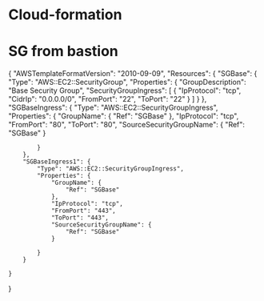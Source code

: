# Cloud-formation
# SG from bastion
{
    "AWSTemplateFormatVersion": "2010-09-09",
    "Resources": {
        "SGBase": {
            "Type": "AWS::EC2::SecurityGroup",
            "Properties": {
                "GroupDescription": "Base Security Group",
                "SecurityGroupIngress": [
                    {
                        "IpProtocol": "tcp",
                        "CidrIp": "0.0.0.0/0",
                        "FromPort": "22",
                        "ToPort": "22"
                    }
                ]
            }
        },
        "SGBaseIngress": {
            "Type": "AWS::EC2::SecurityGroupIngress",
            "Properties": {
                "GroupName": {
                    "Ref": "SGBase"
                },
                "IpProtocol": "tcp",
                "FromPort": "80",
                "ToPort": "80",
                "SourceSecurityGroupName": {
                    "Ref": "SGBase"
                }
                
            }
        },
        "SGBaseIngress1": {
            "Type": "AWS::EC2::SecurityGroupIngress",
            "Properties": {
                "GroupName": {
                    "Ref": "SGBase"
                },
                "IpProtocol": "tcp",
                "FromPort": "443",
                "ToPort": "443",
                "SourceSecurityGroupName": {
                    "Ref": "SGBase"
                }
                
            }
        }
        
    }
}
